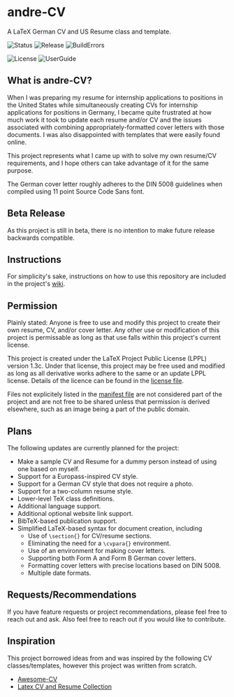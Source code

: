 # andre-CV
  A LaTeX German CV and US Resume class and template.

  ![Status](https://img.shields.io/github/last-commit/andre-a-alves/andre-CV)
  ![Release](https://img.shields.io/badge/Release-Beta-orange)
  ![BuildErrors](https://img.shields.io/badge/Build-Errors-lightgrey.svg)
  
  ![License](https://img.shields.io/badge/License-LPPLv1.3c-brightgreen.svg)
  ![UserGuide](https://img.shields.io/badge/User_Guide-Wiki-blue.svg)

## What is andre-CV?
  When I was preparing my resume for internship applications to positions in the United States while simultaneously creating CVs for internship applications for positions in Germany, I became quite frustrated at how much work it took to update each resume and/or CV and the issues associated with combining appropriately-formatted cover letters with those documents.
  I was also disappointed with templates that were easily found online.

  This project represents what I came up with to solve my own resume/CV requirements, and I hope others can take advantage of it for the same purpose.

  The German cover letter roughly adheres to the DIN 5008 guidelines when compiled using 11 point Source Code Sans font.

## Beta Release
  As this project is still in beta, there is no intention to make future release backwards compatible.

## Instructions
  For simplicity's sake, instructions on how to use this repository are included in the project's [wiki](https://github.com/andre-a-alves/andre-CV/wiki).

## Permission
  Plainly stated: Anyone is free to use and modify this project to create their own resume, CV, and/or cover letter.
  Any other use or modification of this project is permissable as long as that use falls within this project's current license.

  This project is created under the LaTeX Project Public License (LPPL) version 1.3c.
  Under that license, this project may be free used and modified as long as all derivative works adhere to the same or an update LPPL license.
  Details of the licence can be found in the [license file](https://github.com/andre-a-alves/andre-CV/blob/main/LICENSE).

  Files not explicitely listed in the [manifest file](https://github.com/andre-a-alves/andre-CV/blob/main/manifest.txt) are not considered part of the project and are not free to be shared unless that permission is derived elsewhere, such as an image being a part of the public domain.

## Plans
  The following updates are currently planned for the project:
  * Make a sample CV and Resume for a dummy person instead of using one based on myself.
  * Support for a Europass-inspired CV style.
  * Support for a German CV style that does not require a photo.
  * Support for a two-column resume style.
  * Lower-level TeX class definitions.
  * Additional language support.
  * Additional optional website link support.
  * BibTeX-based publication support.
  * Simplified LaTeX-based syntax for document creation, including
    * Use of `\section{}` for CV/resume sections.
    * Eliminating the need for a `\cvpara{}` environment.
    * Use of an environment for making cover letters.
    * Supporting both Form A and Form B German cover letters.
    * Formatting cover letters with precise locations based on DIN 5008.
    * Multiple date formats.

## Requests/Recommendations
  If you have feature requests or project recommendations, please feel free to reach out and ask.
  Also feel free to reach out if you would like to contribute.

## Inspiration
  This project borrowed ideas from and was inspired by the following CV classes/templates, however this project was written from scratch.
  * [Awesome-CV](https://github.com/posquit0/Awesome-CV)
  * [Latex CV and Resume Collection](https://github.com/jankapunkt/latexcv)